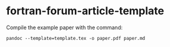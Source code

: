 # fortran-forum-article-template

Compile the example paper with the command:

```
pandoc --template=template.tex -o paper.pdf paper.md
```
